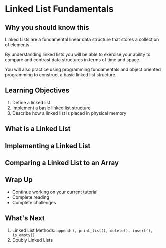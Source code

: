 # Linked List Fundamentals


## Why you should know this

Linked Lists are a fundamental linear data structure that stores a collection of elements. 

By understanding linked lists you will be able to exercise your ability to compare and contrast data structures in terms of time and space.

You will also practice using programming fundamentals and object oriented programming to construct a basic linked list structure.

<!-- > -->

## Learning Objectives

1. Define a linked list
1. Implement a basic linked list structure
1. Describe how a linked list is placed in physical memory


## What is a Linked List

## Implementing a Linked List

## Comparing a Linked List to an Array


## Wrap Up

- Continue working on your current tutorial
- Complete reading
- Complete challenges

<!-- > -->

## What's Next

1. Linked List Methods: `append(), print_list(), delete(), insert(), is_empty()`
2. Doubly Linked Lists
